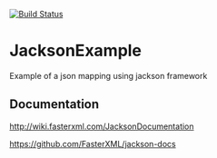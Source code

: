 [![Build Status](https://travis-ci.org/JuanchiRios/jackson-example.svg?branch=master)](https://travis-ci.org/JuanchiRios/jackson-example)

# JacksonExample

Example of a json mapping using jackson framework

## Documentation
http://wiki.fasterxml.com/JacksonDocumentation

https://github.com/FasterXML/jackson-docs
